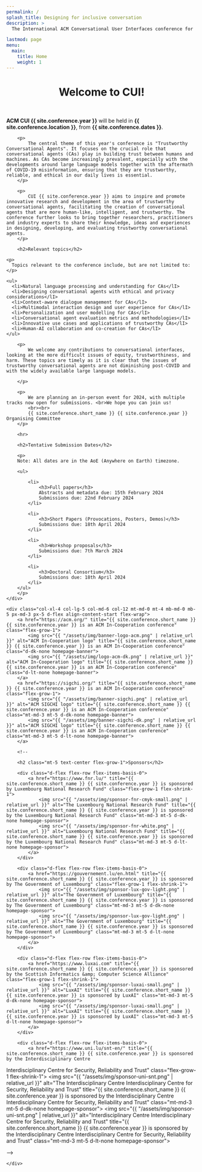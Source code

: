 ```yaml
---
permalink: /
splash_title: Designing for inclusive conversation
description: > 
  The International ACM Conversational User Interfaces conference for !!conference.year!! will take place in !!conference.location!! from !!conference.dates!!.

lastmod: page
menu:
  main:
    title: Home
    weight: 1
---
```


<h1 style="text-align: center;">Welcome to CUI!</h1>

<br>
  
<div class="row">
    <!-- <div class="col-xl-12 col-lg-12 col-md-12 col-12"> -->
    <div class="col-xl-8 col-lg-7 col-12">
        <p>
            <strong>ACM CUI {{ site.conference.year }}</strong> will be held in <strong>{{ site.conference.location }}</strong>, from <strong>{{ site.conference.dates }}</strong>. 
        </p>

        <p>
            The central theme of this year's conference is "Trustworthy Conversational Agents". It focuses on the crucial role that conversational agents (CAs) play in building trust between humans and machines. As CAs become increasingly prevalent, especially with the developments around large language models together with the aftermath of COVID-19 misinformation, ensuring that they are trustworthy, reliable, and ethical in our daily lives is essential.
        </p>
        
        <p>
            CUI {{ site.conference.year }} aims to inspire and promote innovative research and development in the area of trustworthy conversational agents, facilitating the creation of conversational agents that are more human-like, intelligent, and trustworthy. The conference further looks to bring together researchers, practitioners and industry experts to share their knowledge, ideas and experiences in designing, developing, and evaluating trustworthy conversational agents.
        </p>
        
        <h2>Relevant topics</h2>
    
    <p>
      Topics relevant to the conference include, but are not limited to:
    </p>
    
	<ul>
      <li>Natural language processing and understanding for CAs</lI>
      <li>Designing conversational agents with ethical and privacy considerations</lI>
      <li>Context-aware dialogue management for CAs</lI>
      <li>Multimodal interaction design and user experience for CAs</lI>
      <li>Personalization and user modelling for CAs</lI>
      <li>Conversational agent evaluation metrics and methodologies</lI>
      <li>Innovative use cases and applications of trustworthy CAs</lI>
      <li>Human-AI collaboration and co-creation for CAs</lI>
    </ul>
		
		<p>
			We welcome any contributions to conversational interfaces, looking at the more difficult issues of equity, trustworthiness, and harm. These topics are timely as it is clear that the issues of trustworthy conversational agents are not diminishing post-COVID and with the widely available large language models.

		</p>

		<p>
			We are planning an in-person event for 2024, with multiple tracks now open for submissions. <br>We hope you can join us!
			<br><br>
			{{ site.conference.short_name }} {{ site.conference.year }} Organising Committee
		</p>

		<hr>

		<h2>Tentative Submission Dates</h2>

		<p>
		Note: All dates are in the AoE (Anywhere on Earth) timezone.

		<ul>

			<li>
				<h3>Full papers</h3>
				Abstracts and metadata due: 15th February 2024
				Submissions due: 22nd February 2024
			</li>

			<li>
				<h3>Short Papers (Provocations, Posters, Demos)</h3>
				Submissions due: 18th April 2024
			</li>

			<li>
				<h3>Workshop proposals</h3>
				Submissions due: 7th March 2024
			</li>

			<li>
				<h3>Doctoral Consortium</h3>
				Submissions due: 18th April 2024
			</li>
		</ul>
		</p>
	</div>

	<div class="col-xl-4 col-lg-5 col-md-6 col-12 mt-md-0 mt-4 mb-md-0 mb-5 px-md-3 px-5 d-flex align-content-start flex-wrap">
		<a href="https://acm.org/" title="{{ site.conference.short_name }} {{ site.conference.year }} is an ACM In-Cooperation conference" class="flex-grow-1">
			<img src="{{ "/assets/img/banner-logo-acm.png" | relative_url }}" alt="ACM In-Cooperation logo" title="{{ site.conference.short_name }} {{ site.conference.year }} is an ACM In-Cooperation conference" class="d-dk-none homepage-banner">
			<img src="{{ "/assets/img/logo-acm-dk.png" | relative_url }}" alt="ACM In-Cooperation logo" title="{{ site.conference.short_name }} {{ site.conference.year }} is an ACM In-Cooperation conference" class="d-lt-none homepage-banner">
		</a>
		<a href="https://sigchi.org/" title="{{ site.conference.short_name }} {{ site.conference.year }} is an ACM In-Cooperation conference" class="flex-grow-1">
			<img src="{{ "/assets/img/banner-sigchi.png" | relative_url }}" alt="ACM SIGCHI logo" title="{{ site.conference.short_name }} {{ site.conference.year }} is an ACM In-Cooperation conference" class="mt-md-3 mt-5 d-dk-none homepage-banner">
			<img src="{{ "/assets/img/banner-sigchi-dk.png" | relative_url }}" alt="ACM SIGCHI logo" title="{{ site.conference.short_name }} {{ site.conference.year }} is an ACM In-Cooperation conference" class="mt-md-3 mt-5 d-lt-none homepage-banner">
		</a>
	
		<!--
		
		<h2 class="mt-5 text-center flex-grow-1">Sponsors</h2>
		
		<div class="d-flex flex-row flex-items-basis-0">
			<a href="https://www.fnr.lu/" title="{{ site.conference.short_name }} {{ site.conference.year }} is sponsored by Luxembourg National Research Fund" class="flex-grow-1 flex-shrink-1">
				<img src="{{ "/assets/img/sponsor-fnr-cmyk-small.png" | relative_url }}" alt="The Luxembourg National Research Fund" title="{{ site.conference.short_name }} {{ site.conference.year }} is sponsored by the Luxembourg National Research Fund" class="mt-md-3 mt-5 d-dk-none homepage-sponsor">
				<img src="{{ "/assets/img/sponsor-fnr-white.png" | relative_url }}" alt="Luxembourg National Research Fund" title="{{ site.conference.short_name }} {{ site.conference.year }} is sponsored by the Luxembourg National Research Fund" class="mt-md-3 mt-5 d-lt-none homepage-sponsor">
			</a>
		</div>
		
		<div class="d-flex flex-row flex-items-basis-0">
			<a href="https://gouvernement.lu/en.html" title="{{ site.conference.short_name }} {{ site.conference.year }} is sponsored by The Government of Luxembourg" class="flex-grow-1 flex-shrink-1">
				<img src="{{ "/assets/img/sponsor-lux-gov-light.png" | relative_url }}" alt="The Government of Luxembourg" title="{{ site.conference.short_name }} {{ site.conference.year }} is sponsored by The Government of Luxembourg" class="mt-md-3 mt-5 d-dk-none homepage-sponsor">
				<img src="{{ "/assets/img/sponsor-lux-gov-light.png" | relative_url }}" alt="The Government of Luxembourg" title="{{ site.conference.short_name }} {{ site.conference.year }} is sponsored by The Government of Luxembourg" class="mt-md-3 mt-5 d-lt-none homepage-sponsor">
			</a>
		</div>
		
		<div class="d-flex flex-row flex-items-basis-0">
			<a href="https://www.luxai.com" title="{{ site.conference.short_name }} {{ site.conference.year }} is sponsored by the Scottish Informatics &amp; Computer Science Alliance" class="flex-grow-1 flex-shrink-1">
				<img src="{{ "/assets/img/sponsor-luxai-small.png" | relative_url }}" alt="LuxAI" title="{{ site.conference.short_name }} {{ site.conference.year }} is sponsored by LuxAI" class="mt-md-3 mt-5 d-dk-none homepage-sponsor">
				<img src="{{ "/assets/img/sponsor-luxai-small.png" | relative_url }}" alt="LuxAI" title="{{ site.conference.short_name }} {{ site.conference.year }} is sponsored by LuxAI" class="mt-md-3 mt-5 d-lt-none homepage-sponsor">
			</a>
		</div>
		
		<div class="d-flex flex-row flex-items-basis-0">
			<a href="https://www.uni.lu/snt-en/" title="{{ site.conference.short_name }} {{ site.conference.year }} is sponsored by the Interdisciplinary Centre
Interdisciplinary Centre for Security, Reliability and Trust" class="flex-grow-1 flex-shrink-1">
				<img src="{{ "/assets/img/sponsor-uni-snt.png" | relative_url }}" alt="The Interdisciplinary Centre
Interdisciplinary Centre for Security, Reliability and Trust" title="{{ site.conference.short_name }} {{ site.conference.year }} is sponsored by the Interdisciplinary Centre
Interdisciplinary Centre for Security, Reliability and Trust" class="mt-md-3 mt-5 d-dk-none homepage-sponsor">
				<img src="{{ "/assets/img/sponsor-uni-snt.png" | relative_url }}" alt="Interdisciplinary Centre
Interdisciplinary Centre for Security, Reliability and Trust" title="{{ site.conference.short_name }} {{ site.conference.year }} is sponsored by the Interdisciplinary Centre
Interdisciplinary Centre for Security, Reliability and Trust" class="mt-md-3 mt-5 d-lt-none homepage-sponsor">
			</a>
		</div>
		-->
		
	</div>
</div>
